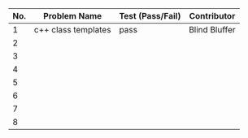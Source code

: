 
|No.| Problem Name       | Test (Pass/Fail) | Contributor |  
|---|--------------------|------------------|-------------|  
| 1 |c++ class templates |   pass           |Blind Bluffer|  
| 2 |                    |                  |             |  
| 3 |                    |                  |             |  
| 4 |                    |                  |             |  
| 5 |                    |                  |             |  
| 6 |                    |                  |             |  
| 7 |                    |                  |             |  
| 8 |                    |                  |             |  
